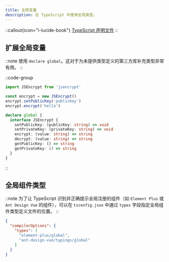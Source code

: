 ```yaml
---
title: 全局变量
description: 在 TypeScript 中使用全局类型。
---
```


::callout{icon="i-lucide-book"}
[TypeScript 声明文件](https://ts.xcatliu.com/basics/declaration-files.html#%E5%9C%A8-npm-%E5%8C%85%E6%88%96-umd-%E5%BA%93%E4%B8%AD%E6%89%A9%E5%B1%95%E5%85%A8%E5%B1%80%E5%8F%98%E9%87%8F)
::

## 扩展全局变量

::note
使用 `declare global`。这对于为未提供类型定义的第三方库补充类型非常有用。
::

::code-group

```ts [index.ts]
import JSEncrypt from 'jsencrypt'

const encrypt = new JSEncrypt()
encrypt.setPublicKey('publicKey')
encrypt.encrypt('hello')
```

```ts [d.ts]
declare global {
  interface JSEncrypt {
    setPublicKey: (publicKey: string) => void
    setPrivateKey: (privateKey: string) => void
    encrypt: (value: string) => string
    decrypt: (value: string) => string
    getPublicKey: () => string
    getPrivateKey: () => string
  }
}
```

::

## 全局组件类型

::note
为了让 TypeScript 识别并正确提示全局注册的组件（如 `Element Plus` 或 `Ant Design Vue` 的组件），可以在 `tsconfig.json` 中通过 `types` 字段指定全局组件类型定义文件的位置。
::

```json [tsconfig.json]
{
  "compilerOptions": {
    "types": [
      "element-plus/global",
      "ant-design-vue/typings/global"
    ]
  }
}
```
